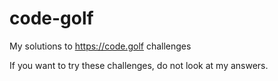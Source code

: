 # code-golf
My solutions to https://code.golf challenges

If you want to try these challenges, do not look at my answers.
